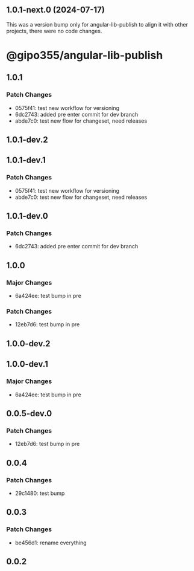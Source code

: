 ## 1.0.1-next.0 (2024-07-17)

This was a version bump only for angular-lib-publish to align it with other projects, there were no code changes.

# @gipo355/angular-lib-publish

## 1.0.1

### Patch Changes

- 0575f41: test new workflow for versioning
- 6dc2743: added pre enter commit for dev branch
- abde7c0: test new flow for changeset, need releases

## 1.0.1-dev.2

## 1.0.1-dev.1

### Patch Changes

- 0575f41: test new workflow for versioning
- abde7c0: test new flow for changeset, need releases

## 1.0.1-dev.0

### Patch Changes

- 6dc2743: added pre enter commit for dev branch

## 1.0.0

### Major Changes

- 6a424ee: test bump in pre

### Patch Changes

- 12eb7d6: test bump in pre

## 1.0.0-dev.2

## 1.0.0-dev.1

### Major Changes

- 6a424ee: test bump in pre

## 0.0.5-dev.0

### Patch Changes

- 12eb7d6: test bump in pre

## 0.0.4

### Patch Changes

- 29c1480: test bump

## 0.0.3

### Patch Changes

- be456d1: rename everything

## 0.0.2
